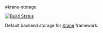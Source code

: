#krane-storage

[![Build Status](https://travis-ci.org/invercity/krane-storage.svg?branch=master)](https://travis-ci.org/invercity/kleo-app)

Default backend storage for [Krane](https://github.com/invercity/krane) framework.
